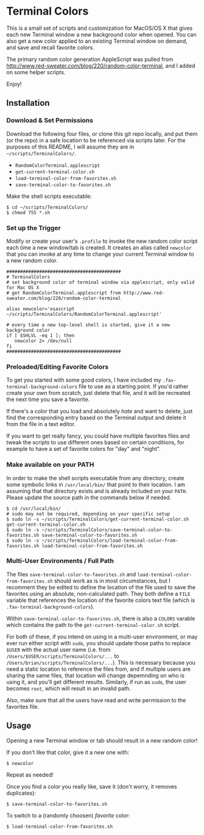 # Terminal Colors

This is a small set of scripts and customization for MacOS/OS X that gives each new Terminal window a new background color when opened.  You can also get a new color applied to an existing Terminal window on demand, and save and recall favorite colors.

The primary random color generation AppleScript was pulled from http://www.red-sweater.com/blog/220/random-color-terminal, and I added on some helper scripts.

Enjoy!


## Installation

### Download & Set Permissions

Download the following four files, or clone this git repo locally, and put them (or the repo) in a safe location to be referenced via scripts later.  For the purposes of this README, I will assume they are in `~/scripts/TerminalColors/`.

* `RandomColorTerminal.applescript`
* `get-current-terminal-color.sh`
* `load-terminal-color-from-favorites.sh`
* `save-terminal-color-to-favorites.sh`

Make the shell scripts executable:

~~~
$ cd ~/scripts/TerminalColors/
$ chmod 755 *.sh
~~~


### Set up the Trigger

Modify or create your user's `.profile` to invoke the new random color script each time a new window/tab is created.  It creates an alias called `newcolor` that you can invoke at any time to change your current Terminal window to a new random color.

~~~
##########################################
# TerminalColors
# set background color of terminal window via applescript, only valid for Mac OS X
# get RandomColorTerminal.applescript from http://www.red-sweater.com/blog/220/random-color-terminal

alias newcolor='osascript ~/scripts/TerminalColors/RandomColorTerminal.applescript'

# every time a new top-level shell is started, give it a new background color
if [ $SHLVL -eq 1 ]; then
   newcolor 2> /dev/null
fi
##########################################
~~~


### Preloaded/Editing Favorite Colors

To get you started with some good colors, I have included my `.fav-terminal-background-colors` file to use as a starting point.  If you'd rather create your own from scratch, just delete that file, and it will be recreated the next time you save a favorite.

If there's a color that you load and absolutely *hate* and want to delete, just find the corresponding entry based on the Terminal output and delete it from the file in a text editor.

If you want to get really fancy, you could have multiple favorites files and tweak the scripts to use different ones based on certain conditions, for example to have a set of favorite colors for "day" and "night".


### Make available on your PATH

In order to make the shell scripts executable from any directory, create some symbolic links in `/usr/local/bin/` that point to their location.  I am assuming that that directory exists and is already included on your `PATH`.  Please update the source path in the commands below if needed.

~~~
$ cd /usr/local/bin/
# sudo may not be required, depending on your specific setup
$ sudo ln -s ~/scripts/TerminalColors/get-current-terminal-color.sh get-current-terminal-color.sh
$ sudo ln -s ~/scripts/TerminalColors/save-terminal-color-to-favorites.sh save-terminal-color-to-favorites.sh
$ sudo ln -s ~/scripts/TerminalColors/load-terminal-color-from-favorites.sh load-terminal-color-from-favorites.sh
~~~ 


### Multi-User Environments / Full Path

The files `save-terminal-color-to-favorites.sh` and `load-terminal-color-from-favorites.sh` should work as is in most circumstances, but I recomment they be edited to define the location of the file used to save the favorites using an absolute, non-calculated path.  They both define a `FILE` variable that references the location of the favorite colors text file (which is `.fav-terminal-background-colors`).

Within `save-terminal-color-to-favorites.sh`, there is also a `COLORS` varable which contains the path to the `get-current-terminal-color.sh` script.

For both of these, if you intend on using in a multi-user environment, or may ever run either script with `sudo`, you should update those paths to replace `$USER` with the actual user name (i.e. from `/Users/$USER/scripts/TerminalColors/...` to `/Users/brian/scripts/TerminalColors/...`).  This is necessary because you need a static location to reference the files from, and if multiple users are sharing the same files, that location will change depemnding on who is using it, and you'll get different results.   Similarly, if run as `sudo`, the user becomes `root`, which will result in an invalid path.

Also, make sure that all the users have read and write permission to the favorites file.



## Usage

Opening a new Terminal window or tab should result in a new random color!

If you don't like that color, give it a new one with:
~~~
$ newcolor
~~~
Repeat as needed!

Once you find a color you really like, save it (don't worry, it removes duplicates):
~~~
$ save-terminal-color-to-favorites.sh
~~~

To switch to a (randomly choosen) *favorite* color:
~~~
$ load-terminal-color-from-favorites.sh
~~~

